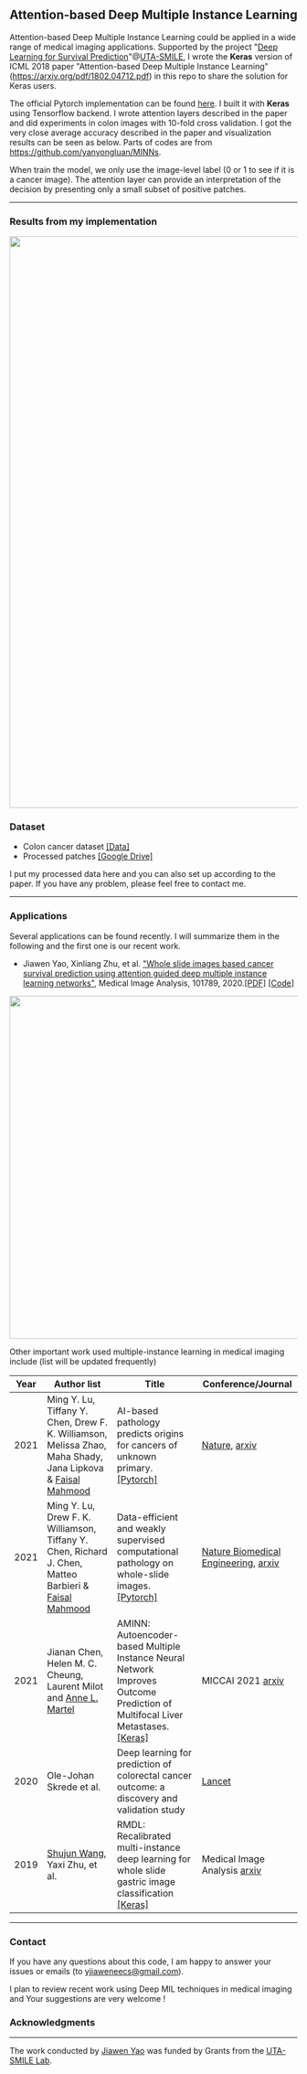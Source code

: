 ## Attention-based Deep Multiple Instance Learning

Attention-based Deep Multiple Instance Learning could be applied in a wide range of medical imaging applications. Supported by the project "[Deep Learning for Survival Prediction](http://ranger.uta.edu/~huang/R_Survival.htm)"@[UTA-SMILE](http://ranger.uta.edu/~huang/), I wrote the **Keras** version of ICML 2018 paper "Attention-based Deep Multiple Instance Learning" (https://arxiv.org/pdf/1802.04712.pdf) in this repo to share the solution for Keras users. 

The official Pytorch implementation can be found [here](https://github.com/AMLab-Amsterdam/AttentionDeepMIL). I built it with **Keras** using Tensorflow backend. I wrote attention layers described in the paper and did experiments in colon images with 10-fold cross validation. I got the very close average accuracy described in the paper and visualization results can be seen as below. Parts of codes are from https://github.com/yanyongluan/MINNs.

When train the model, we only use the image-level label (0 or 1 to see if it is a cancer image). The attention layer can provide an interpretation of the decision by presenting only a small subset of positive patches.

---

### Results from my implementation

<p align="center">
  <img align="center" src="result.png" width="1000">
</p>

### Dataset
- Colon cancer dataset [[Data]](https://warwick.ac.uk/fac/sci/dcs/research/tia/data/crchistolabelednucleihe/)
- Processed patches [[Google Drive]](https://drive.google.com/file/d/1RcNlwg0TwaZoaFO0uMXHFtAo_DCVPE6z/view?usp=sharing)

I put my processed data here and you can also set up according to the paper. If you have any problem, please feel free to contact me.

---
### Applications

Several applications can be found recently. I will summarize them in the following and the first one is our recent work.

 - Jiawen Yao, Xinliang Zhu, et al. ["Whole slide images based cancer survival prediction using attention guided deep multiple instance learning networks"](https://www.sciencedirect.com/science/article/abs/pii/S1361841520301535?dgcid=rss_sd_all), Medical Image Analysis, 101789, 2020.[[PDF]](https://arxiv.org/pdf/2009.11169.pdf) [[Code]](https://github.com/uta-smile/DeepAttnMISL)
<p align="center">
  <img align="center" src="https://camo.githubusercontent.com/1f2a461a631d381a19905e87638440253cd86e44/68747470733a2f2f6172732e656c732d63646e2e636f6d2f636f6e74656e742f696d6167652f312d73322e302d53313336313834313532303330313533352d6678315f6c72672e6a7067" width="600">
</p>

Other important work used multiple-instance learning in medical imaging include (list will be updated frequently)

|Year|Author list|Title|Conference/Journal|
|---|---|---|---|
|2021|Ming Y. Lu, Tiffany Y. Chen, Drew F. K. Williamson, Melissa Zhao, Maha Shady, Jana Lipkova & [Faisal Mahmood](https://faisal.ai/)|AI-based pathology predicts origins for cancers of unknown primary.  [[Pytorch]](https://github.com/mahmoodlab/TOAD) | [Nature](https://www.nature.com/articles/s41586-021-03512-4), [arxiv](https://arxiv.org/abs/2006.13932)|
|2021|Ming Y. Lu, Drew F. K. Williamson, Tiffany Y. Chen, Richard J. Chen, Matteo Barbieri & [Faisal Mahmood](https://faisal.ai/)|Data-efficient and weakly supervised computational pathology on whole-slide images.  [[Pytorch]](https://github.com/mahmoodlab/CLAM) | [Nature Biomedical Engineering](https://www.nature.com/articles/s41551-020-00682-w), [arxiv](https://arxiv.org/pdf/2004.09666.pdf)|
|2021|Jianan Chen, Helen M. C. Cheung, Laurent Milot and [Anne L. Martel](http://martellab.com/)|AMINN: Autoencoder-based Multiple Instance Neural Network Improves Outcome Prediction of Multifocal Liver Metastases.  [[Keras]](https://github.com/martellab-sri/AMINN) | MICCAI 2021 [arxiv](https://arxiv.org/pdf/2012.06875.pdf)|
|2020|Ole-Johan Skrede et al.|Deep learning for prediction of colorectal cancer outcome: a discovery and validation study|[Lancet](https://www.thelancet.com/journals/lancet/article/PIIS0140-6736(19)32998-8/fulltext)|
|2019|[Shujun Wang](https://emma-sjwang.github.io/), Yaxi Zhu, et al.|RMDL: Recalibrated multi-instance deep learning for whole slide gastric image classification [[Keras]](https://github.com/EmmaW8/RMDL)|Medical Image Analysis [arxiv](https://arxiv.org/abs/2010.06440)|


---
### Contact
If you have any questions about this code, I am happy to answer your issues or emails (to yjiaweneecs@gmail.com).

I plan to review recent work using Deep MIL techniques in medical imaging and Your suggestions are very welcome ! 

### Acknowledgments
--------------------
The work conducted by [Jiawen Yao](https://utayao.github.io/) was funded by Grants from the [UTA-SMILE Lab](https://github.com/uta-smile).

